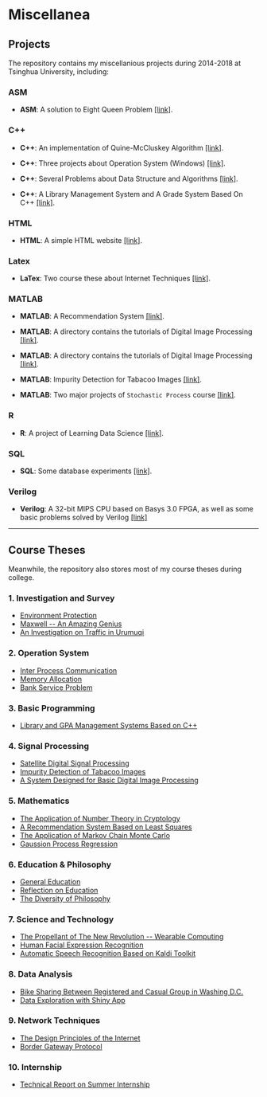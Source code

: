 # Miscellanea

## Projects
The repository contains my miscellanious projects during 2014-2018 at Tsinghua University, including:

### ASM
+ **ASM**: A solution to Eight Queen Problem [[link]](https://github.com/charlesliucn/miscellanea/tree/master/04-eight-queens).

### C++
+ **C++**: An implementation of Quine-McCluskey Algorithm [[link]](https://github.com/charlesliucn/miscellanea/tree/master/06-qm-algorithm).

+ **C++**: Three projects about Operation System (Windows) [[link]](https://github.com/charlesliucn/miscellanea/tree/master/10-os-projects).

+ **C++**: Several Problems about Data Structure and Algorithms [[link]](https://github.com/charlesliucn/miscellanea/tree/master/12-algorithm-cpp).

+ **C++**: A Library Management System and A Grade System Based On C++ [[link]](https://github.com/charlesliucn/miscellanea/tree/master/14-LibSys-GradeSys).

### HTML
+ **HTML**: A simple HTML website [[link]](https://github.com/charlesliucn/miscellanea/tree/master/01-simple-html).

### Latex
+ **LaTex**: Two course these about Internet Techniques [[link]](https://github.com/charlesliucn/miscellanea/tree/master/09-internet-tech).

### MATLAB
+ **MATLAB**: A Recommendation System [[link]](https://github.com/charlesliucn/miscellanea/tree/master/02-recommendation).

+ **MATLAB**: A directory contains the tutorials of Digital Image Processing [[link]](https://github.com/charlesliucn/miscellanea/tree/master/07-DIP).

+ **MATLAB**: A directory contains the tutorials of Digital Image Processing [[link]](https://github.com/charlesliucn/miscellanea/tree/master/07-DIP).

+ **MATLAB**: Impurity Detection for Tabacoo Images [[link]](https://github.com/charlesliucn/miscellanea/tree/master/13-impurity-detection).

+ **MATLAB**: Two major projects of `Stochastic Process` course [[link]](https://github.com/charlesliucn/miscellanea/tree/master/16-stochastic-process).

### R
+ **R**: A project of Learning Data Science [[link]](https://github.com/charlesliucn/miscellanea/tree/master/05-datascience).

### SQL
+ **SQL**: Some database experiments [[link]](https://github.com/charlesliucn/miscellanea/tree/master/03-database).

### Verilog
+ **Verilog**: A 32-bit MIPS CPU based on Basys 3.0 FPGA, as well as some basic problems solved by Verilog [[link]](https://github.com/charlesliucn/miscellanea/tree/master/15-mips-cpu)

* * *

## Course Theses
Meanwhile, the repository also stores most of my course theses during college.

### 1. Investigation and Survey
+ [Environment Protection](http://nbviewer.jupyter.org/github/charlesliucn/miscellanea/blob/master/00-course-theses/04-Environment-Protecting.pdf)
+ [Maxwell -- An Amazing Genius](http://nbviewer.jupyter.org/github/charlesliucn/miscellanea/blob/master/00-course-theses/06-Maxwell-A-Genius.pdf)
+ [An Investigation on Traffic in Urumuqi](http://nbviewer.jupyter.org/github/charlesliucn/miscellanea/blob/master/00-course-theses/09-An-Investigation-on-Traffic.pdf)

### 2. Operation System
+ [Inter Process Communication](http://nbviewer.jupyter.org/github/charlesliucn/miscellanea/blob/master/00-course-theses/22-OS-IPC.pdf)
+ [Memory Allocation](http://nbviewer.jupyter.org/github/charlesliucn/miscellanea/blob/master/00-course-theses/23-OS-Mem.pdf)
+ [Bank Service Problem](http://nbviewer.jupyter.org/github/charlesliucn/miscellanea/blob/master/00-course-theses/24-OS-Process.pdf)

### 3. Basic Programming
+ [Library and GPA Management Systems Based on C++](http://nbviewer.jupyter.org/github/charlesliucn/miscellanea/blob/master/00-course-theses/01-Cpp_Programming.pdf)

### 4. Signal Processing
+ [Satellite Digital Signal Processing](http://nbviewer.jupyter.org/github/charlesliucn/miscellanea/blob/master/00-course-theses/13-DSP_system.pdf)
+ [Impurity Detection of Tabacoo Images](http://nbviewer.jupyter.org/github/charlesliucn/miscellanea/blob/master/00-course-theses/15-impurity-detection.pdf)
+ [A System Designed for Basic Digital Image Processing](http://nbviewer.jupyter.org/github/charlesliucn/miscellanea/blob/master/00-course-theses/16-Digital-Image-Processing.pdf)

### 5. Mathematics
+ [The Application of Number Theory in Cryptology](http://nbviewer.jupyter.org/github/charlesliucn/miscellanea/blob/master/00-course-theses/05-Discrete_Math.pdf)
+ [A Recommendation System Based on Least Squares](http://nbviewer.jupyter.org/github/charlesliucn/miscellanea/blob/master/00-course-theses/20-LS.pdf)
+ [The Application of Markov Chain Monte Carlo](http://nbviewer.jupyter.org/github/charlesliucn/miscellanea/blob/master/00-course-theses/21-Markov-Chain-Monte-Carlo.pdf)
+ [Gaussion Process Regression](http://nbviewer.jupyter.org/github/charlesliucn/miscellanea/blob/master/00-course-theses/14-Gaussian-Process-Regression.pdf)

### 6. Education & Philosophy
+ [General Education](http://nbviewer.jupyter.org/github/charlesliucn/miscellanea/blob/master/00-course-theses/03-General-Education.pdf)
+ [Reflection on Education](http://nbviewer.jupyter.org/github/charlesliucn/miscellanea/blob/master/00-course-theses/07-Reflection_on_Education.pdf)
+ [The Diversity of Philosophy](http://nbviewer.jupyter.org/github/charlesliucn/miscellanea/blob/master/00-course-theses/08-The-Diversity-of-Philosophy.pdf)

### 7. Science and Technology
+ [The Propellant of The New Revolution -- Wearable Computing](http://nbviewer.jupyter.org/github/charlesliucn/miscellanea/blob/master/00-course-theses/02-Wearable-Computing.pdf)
+ [Human Facial Expression Recognition](http://nbviewer.jupyter.org/github/charlesliucn/miscellanea/blob/master/00-course-theses/17-Facial_Expression_Recognition.pdf)
+ [Automatic Speech Recognition Based on Kaldi Toolkit](http://nbviewer.jupyter.org/github/charlesliucn/miscellanea/blob/master/00-course-theses/18-ASR_based-on-kaldi.pdf)

### 8. Data Analysis
+ [Bike Sharing Between Registered and Casual Group in Washing D.C.](http://nbviewer.jupyter.org/github/charlesliucn/miscellanea/blob/master/00-course-theses/10-Bike-Sharing-Between-Registered-and-Casual-Group-in-Washing-D.C.pdf)
+ [Data Exploration with Shiny App](http://nbviewer.jupyter.org/github/charlesliucn/miscellanea/blob/master/00-course-theses/12-Data_Exploration-and-Shiny-App.pdf)

### 9. Network Techniques
+ [The Design Principles of the Internet](http://nbviewer.jupyter.org/github/charlesliucn/miscellanea/blob/master/00-course-theses/11-The_Design_Principles_of_the_Internet.pdf)
+ [Border Gateway Protocol](http://nbviewer.jupyter.org/github/charlesliucn/miscellanea/blob/master/00-course-theses/25-BGP.pdf)

### 10. Internship
+ [Technical Report on Summer Internship](http://nbviewer.jupyter.org/github/charlesliucn/miscellanea/blob/master/00-course-theses/19-Internship-Tech.pdf)

